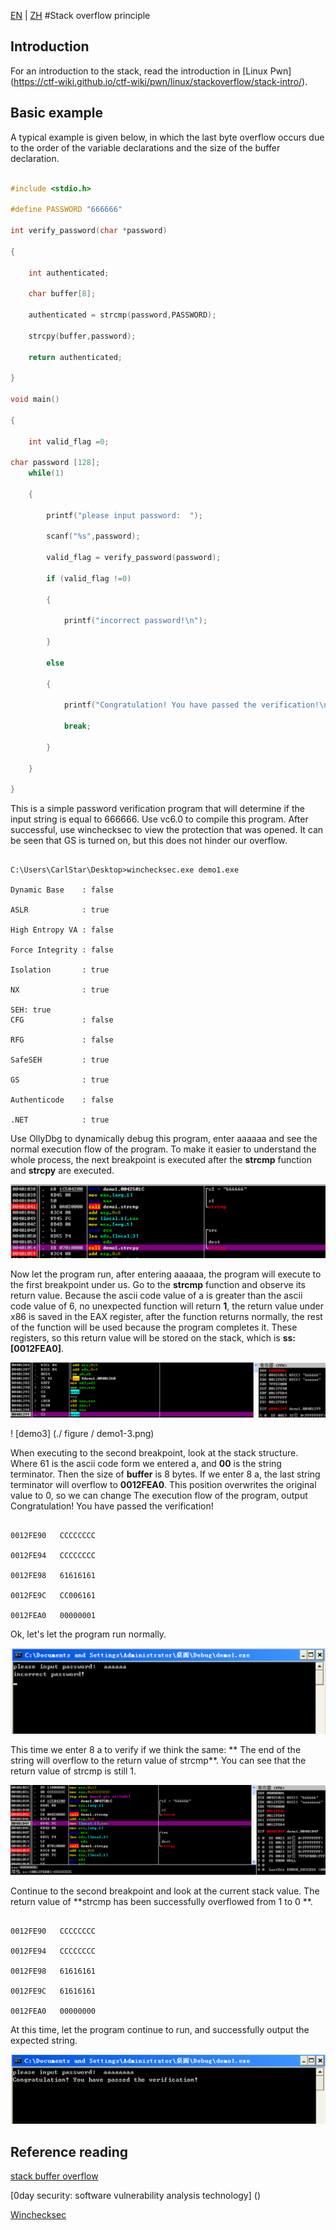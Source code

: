 [EN](./stackoverflow-basic.md) | [ZH](./stackoverflow-basic-zh.md)
#Stack overflow principle


## Introduction


For an introduction to the stack, read the introduction in [Linux Pwn] (https://ctf-wiki.github.io/ctf-wiki/pwn/linux/stackoverflow/stack-intro/).






## Basic example


A typical example is given below, in which the last byte overflow occurs due to the order of the variable declarations and the size of the buffer declaration.


```c

#include <stdio.h>

#define PASSWORD "666666"

int verify_password(char *password)

{

	int authenticated;

	char buffer[8];

	authenticated = strcmp(password,PASSWORD);

	strcpy(buffer,password); 

	return authenticated;

}

void main()

{

	int valid_flag =0;

char password [128];
	while(1)

	{

		printf("please input password:  ");

		scanf("%s",password);

		valid_flag = verify_password(password);

		if (valid_flag !=0)

		{

			printf("incorrect password!\n");

		}

		else

		{

			printf("Congratulation! You have passed the verification!\n");

			break;

		}

	}

}

```



This is a simple password verification program that will determine if the input string is equal to 666666. Use vc6.0 to compile this program. After successful, use winchecksec to view the protection that was opened. It can be seen that GS is turned on, but this does not hinder our overflow.


```

C:\Users\CarlStar\Desktop>winchecksec.exe demo1.exe

Dynamic Base    : false

ASLR            : true

High Entropy VA : false

Force Integrity : false

Isolation       : true

NX              : true

SEH: true
CFG             : false

RFG             : false

SafeSEH         : true

GS              : true

Authenticode    : false

.NET            : true

```



Use OllyDbg to dynamically debug this program, enter aaaaaa and see the normal execution flow of the program. To make it easier to understand the whole process, the next breakpoint is executed after the **strcmp** function and **strcpy** are executed.


![demo1](./figure/demo1-1.png)



Now let the program run, after entering aaaaaa, the program will execute to the first breakpoint under us. Go to the **strcmp** function and observe its return value. Because the ascii code value of a is greater than the ascii code value of 6, no unexpected function will return **1**, the return value under x86 is saved in the EAX register, after the function returns normally, the rest of the function will be used because the program completes it. These registers, so this return value will be stored on the stack, which is **ss:[0012FEA0]**.


![demo2](./figure/demo1-2.png)



! [demo3] (./ figure / demo1-3.png)


When executing to the second breakpoint, look at the stack structure. Where 61 is the ascii code form we entered a, and **00** is the string terminator. Then the size of **buffer** is 8 bytes. If we enter 8 a, the last string terminator will overflow to **0012FEA0**. This position overwrites the original value to 0, so we can change The execution flow of the program, output Congratulation! You have passed the verification!


```

0012FE90   CCCCCCCC

0012FE94   CCCCCCCC

0012FE98   61616161

0012FE9C   CC006161

0012FEA0   00000001

```



Ok, let&#39;s let the program run normally.


![demo4](./figure/demo1-4.png)



This time we enter 8 a to verify if we think the same: ** The end of the string will overflow to the return value of strcmp**. You can see that the return value of strcmp is still 1.


![demo5](./figure/demo1-5.png)



Continue to the second breakpoint and look at the current stack value. The return value of **strcmp has been successfully overflowed from 1 to 0 **.


```

0012FE90   CCCCCCCC

0012FE94   CCCCCCCC

0012FE98   61616161

0012FE9C   61616161

0012FEA0   00000000

```



At this time, let the program continue to run, and successfully output the expected string.


![demo6](./figure/demo1-6.png)







## Reference reading


[stack buffer overflow](https://en.wikipedia.org/wiki/Stack_buffer_overflow)



[0day security: software vulnerability analysis technology] ()


[Winchecksec](https://github.com/trailofbits/winchecksec)


